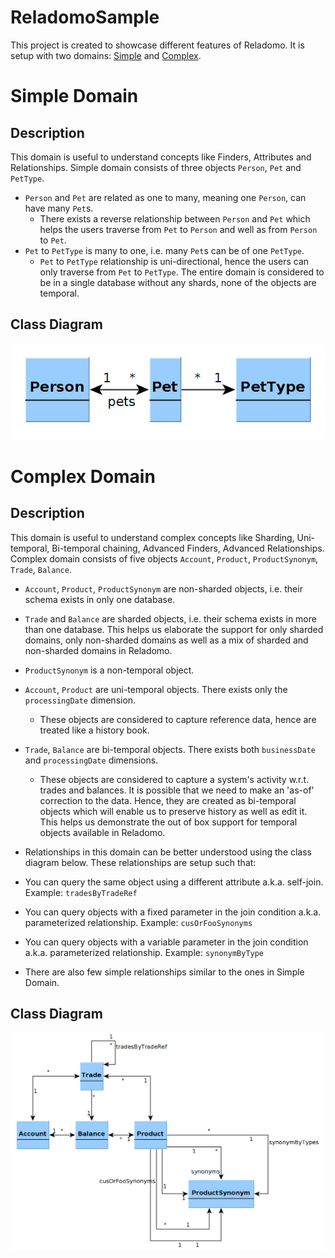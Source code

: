 # ReladomoSample

This project is created to showcase different features of Reladomo.
It is setup with two domains: [Simple](https://github.com/nikhilnanivadekar/ReladomoSample#simple-domain) and [Complex](https://github.com/nikhilnanivadekar/ReladomoSample#complex-domain).

# Simple Domain
## Description

This domain is useful to understand concepts like Finders, Attributes and Relationships.
Simple domain consists of three objects `Person`, `Pet` and `PetType`. 
- `Person` and `Pet` are related as one to many, meaning one `Person`, can have many `Pet`s.
  - There exists a reverse relationship between `Person` and `Pet` which helps the users traverse from `Pet` to `Person` and well as from `Person` to `Pet`. 
- `Pet` to `PetType` is many to one, i.e. many `Pet`s can be of one `PetType`. 
  - `Pet` to `PetType` relationship is uni-directional, hence the users can only traverse from `Pet` to `PetType`.
The entire domain is considered to be in a single database without any shards, none of the objects are temporal.

## Class Diagram
![Class Diagram](https://github.com/nikhilnanivadekar/ReladomoSample/blob/master/SimpleDomain.png)

# Complex Domain
## Description

This domain is useful to understand complex concepts like Sharding, Uni-temporal, Bi-temporal chaining, Advanced Finders, Advanced Relationships.
Complex domain consists of five objects `Account`, `Product`, `ProductSynonym`, `Trade`, `Balance`.
- `Account`, `Product`, `ProductSynonym` are non-sharded objects, i.e. their schema exists in only one database.
- `Trade` and `Balance` are sharded objects, i.e. their schema exists in more than one database.
This helps us elaborate the support for only sharded domains, only non-sharded domains as well as a mix of sharded and non-sharded domains in Reladomo.

- `ProductSynonym` is a non-temporal object.
- `Account`, `Product` are uni-temporal objects. There exists only the `processingDate` dimension. 
  * These objects are considered to capture reference data, hence are treated like a history book.
- `Trade`, `Balance` are bi-temporal objects. There exists both `businessDate` and `processingDate` dimensions.
  * These objects are considered to capture a system's activity w.r.t. trades and balances. It is possible that we need to make an 'as-of' correction to the data. Hence, they are created as bi-temporal objects which will enable us to preserve history as well as edit it.
This helps us demonstrate the out of box support for temporal objects available in Reladomo.
 
- Relationships in this domain can be better understood using the class diagram below. 
These relationships are setup such that:
- You can query the same object using a different attribute a.k.a. self-join. Example: `tradesByTradeRef`
- You can query objects with a fixed parameter in the join condition a.k.a. parameterized relationship. Example: `cusOrFooSynonyms`
- You can query objects with a variable parameter in the join condition a.k.a. parameterized relationship. Example: `synonymByType`
- There are also few simple relationships similar to the ones in Simple Domain.

## Class Diagram
![Class Diagram](https://github.com/nikhilnanivadekar/ReladomoSample/blob/master/ComplexDomain.png)

